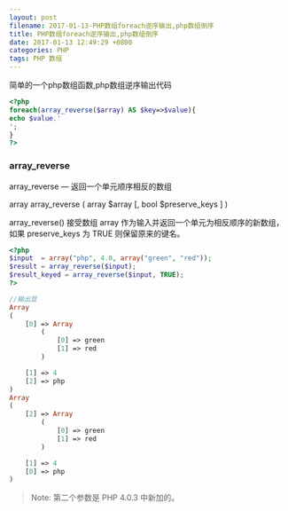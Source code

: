 ```yaml
---
layout: post
filename: 2017-01-13-PHP数组foreach逆序输出,php数组倒序
title: PHP数组foreach逆序输出,php数组倒序
date: 2017-01-13 12:49:29 +0800
categories: PHP
tags: PHP 数组
---
```


简单的一个php数组函数,php数组逆序输出代码

```php
<?php
foreach(array_reverse($array) AS $key=>$value){ 
echo $value.'
'; 
} 
?>
```

### array_reverse

array_reverse — 返回一个单元顺序相反的数组

array array_reverse ( array $array [, bool $preserve_keys ] )

array_reverse() 接受数组 array 作为输入并返回一个单元为相反顺序的新数组，如果 preserve_keys 为 TRUE 则保留原来的键名。

```php
<?php
$input  = array("php", 4.0, array("green", "red"));
$result = array_reverse($input);
$result_keyed = array_reverse($input, TRUE);
?>

//输出显
Array
(
    [0] => Array
        (
            [0] => green
            [1] => red
        )

    [1] => 4
    [2] => php
)
Array
(
    [2] => Array
        (
            [0] => green
            [1] => red
        )

    [1] => 4
    [0] => php
)

```

>Note: 第二个参数是 PHP 4.0.3 中新加的。